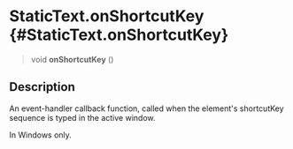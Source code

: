 StaticText.onShortcutKey {#StaticText.onShortcutKey}
========================

> void **onShortcutKey** ()

Description
-----------

An event-handler callback function, called when the element\'s
shortcutKey sequence is typed in the active window.

In Windows only.
